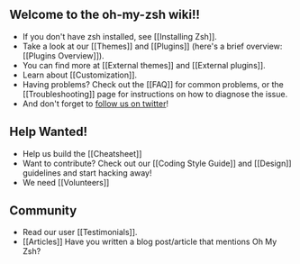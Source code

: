 ## Welcome to the oh-my-zsh wiki!!

- If you don't have zsh installed, see [[Installing Zsh]].
- Take a look at our [[Themes]] and [[Plugins]] (here's a brief overview: [[Plugins Overview]]).
- You can find more at [[External themes]] and [[External plugins]].
- Learn about [[Customization]].
- Having problems? Check out the [[FAQ]] for common problems, or the [[Troubleshooting]] page for instructions on how to diagnose the issue.
- And don't forget to [follow us on twitter](http://twitter.com/ohmyzsh)!

## Help Wanted!

- Help us build the [[Cheatsheet]]
- Want to contribute? Check out our [[Coding Style Guide]] and [[Design]] guidelines and start hacking away!
- We need [[Volunteers]]

## Community
- Read our user [[Testimonials]].
- [[Articles]] Have you written a blog post/article that mentions Oh My Zsh?
